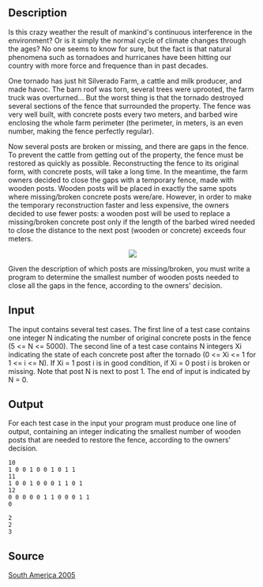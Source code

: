 <h2>Description</h2><p>Is this crazy weather the result of mankind's continuous interference in the environment? Or is it simply the normal cycle of climate changes through the ages? No one seems to know for sure, but the fact is that natural phenomena such as tornadoes and hurricanes have been hitting our country with more force and frequence than in past decades. 
</p>
One tornado has just hit Silverado Farm, a cattle and milk producer, and made havoc. The barn roof was torn, several trees were uprooted, the farm truck was overturned... But the worst thing is that the tornado destroyed several sections of the fence that surrounded the property. The fence was very well built, with concrete posts every two meters, and barbed wire enclosing the whole farm perimeter (the perimeter, in meters, is an even number, making the fence perfectly regular). 

Now several posts are broken or missing, and there are gaps in the fence. To prevent the cattle from getting out of the property, the fence must be restored as quickly as possible. Reconstructing the fence to its original form, with concrete posts, will take a long time. In the meantime, the farm owners decided to close the gaps with a temporary fence, made with wooden posts. Wooden posts will be placed in exactly the same spots where missing/broken concrete posts were/are. However, in order to make the temporary reconstruction faster and less expensive, the owners decided to use fewer posts: a wooden post will be used to replace a missing/broken concrete post only if the length of the barbed wired needed to close the distance to the next post (wooden or concrete) exceeds four meters.

<center><img src="images/2862_1.gif"></center><p>
</p>
Given the description of which posts are missing/broken, you must write a program to determine the smallest number of wooden posts needed to close all the gaps in the fence, according to the owners' decision.
<h2>Input</h2><p>The input contains several test cases. The first line of a test case contains one integer N indicating the number of original concrete posts in the fence (5 &lt;= N &lt;= 5000). The second line of a test case contains N integers Xi indicating the state of each concrete post after the tornado (0 &lt;= Xi &lt;= 1 for 1 &lt;= i &lt;= N). If Xi = 1 post i is in good condition, if Xi = 0 post i is broken or missing. Note that post N is next to post 1. The end of input is indicated by N = 0.</p><h2>Output</h2><p>For each test case in the input your program must produce one line of output, containing an integer indicating the smallest number of wooden posts that are needed to restore the fence, according to the owners' decision.</p><pre><code class="language-input1">10
1 0 0 1 0 0 1 0 1 1
11
1 0 0 1 0 0 0 1 1 0 1
12
0 0 0 0 0 1 1 0 0 0 1 1
0</code></pre><pre><code class="language-output1">2
2
3</code></pre><h2>Source</h2><a href="searchproblem?field=source&amp;key=South+America+2005">South America 2005</a>